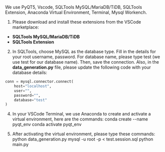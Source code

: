 We use PyQT5, Vscode, SQLTools MySQL/MariaDB/TiDB, SQLTools Extension, Anaconda Virtual Environment, Terminal, Mysql Workench.

1. Please download and install these extensions from the VSCode marketplace:
- **SQLTools MySQL/MariaDB/TiDB**
- **SQLTools Extension**
  
2. In SQLTools, choose MySQL as the database type.
Fill in the details for your root username, password. For database name, please type test (we use test for our database name). Then, save the connection.
Also, in the **data_generation.py** file, please update the following code with your database details:

```python
conn = mysql.connector.connect(
    host="localhost",
    user="",
    password="",
    database="test"
)
```

4. In your VSCode Terminal, we use Anaconda to create and activate a virtual environment, here are the commands: 
conda create --name pyqt_env
conda activate pyqt_env

5. After activating the virtual environment, please type these commands:
python data_generation.py
mysql -u root -p < test.session.sql
python main.py
